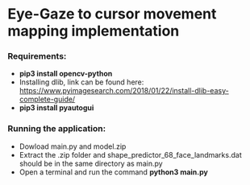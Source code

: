 # Eye-Gaze to cursor movement mapping implementation

### Requirements:
* **pip3 install opencv-python**
* Installing dlib, link can be found here: https://www.pyimagesearch.com/2018/01/22/install-dlib-easy-complete-guide/
* **pip3 install pyautogui**

### Running the application:
* Dowload main.py and model.zip
* Extract the .zip folder and shape_predictor_68_face_landmarks.dat should be in the same directory as main.py
* Open a terminal and run the command **python3 main.py**

